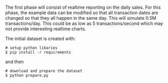 The first phase will consist of realtime reporting on the daily sales.  For this phase, the example data can be modified  so that all transaction dates are changed so that they all happen in the same day.  This will simulate 0.5M transactions/day.  This could be as low as 5 transactions/second which may not provide interesting realtime charts.

The initial dataset is created with:

```
# setup python libaries
$ pip install -r requirements
```
and then 

```
# download and prepare the dataset
$ python prepare.py
```
